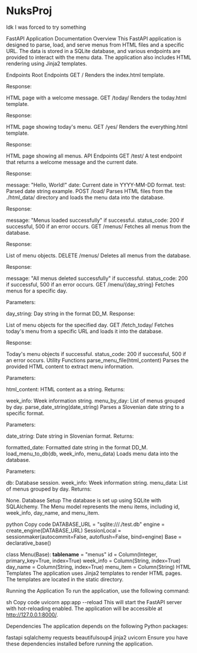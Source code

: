 # NuksProj
Idk I was forced to try something

FastAPI Application Documentation
Overview
This FastAPI application is designed to parse, load, and serve menus from HTML files and a specific URL. The data is stored in a SQLite database, and various endpoints are provided to interact with the menu data. The application also includes HTML rendering using Jinja2 templates.

Endpoints
Root Endpoints
GET /
Renders the index.html template.

Response:

HTML page with a welcome message.
GET /today/
Renders the today.html template.

Response:

HTML page showing today's menu.
GET /yes/
Renders the everything.html template.

Response:

HTML page showing all menus.
API Endpoints
GET /test/
A test endpoint that returns a welcome message and the current date.

Response:

message: "Hello, World!"
date: Current date in YYYY-MM-DD format.
test: Parsed date string example.
POST /load/
Parses HTML files from the ./html_data/ directory and loads the menu data into the database.

Response:

message: "Menus loaded successfully" if successful.
status_code: 200 if successful, 500 if an error occurs.
GET /menus/
Fetches all menus from the database.

Response:

List of menu objects.
DELETE /menus/
Deletes all menus from the database.

Response:

message: "All menus deleted successfully" if successful.
status_code: 200 if successful, 500 if an error occurs.
GET /menu/{day_string}
Fetches menus for a specific day.

Parameters:

day_string: Day string in the format DD_M.
Response:

List of menu objects for the specified day.
GET /fetch_today/
Fetches today's menu from a specific URL and loads it into the database.

Response:

Today's menu objects if successful.
status_code: 200 if successful, 500 if an error occurs.
Utility Functions
parse_menu_file(html_content)
Parses the provided HTML content to extract menu information.

Parameters:

html_content: HTML content as a string.
Returns:

week_info: Week information string.
menu_by_day: List of menus grouped by day.
parse_date_string(date_string)
Parses a Slovenian date string to a specific format.

Parameters:

date_string: Date string in Slovenian format.
Returns:

formatted_date: Formatted date string in the format DD_M.
load_menu_to_db(db, week_info, menu_data)
Loads menu data into the database.

Parameters:

db: Database session.
week_info: Week information string.
menu_data: List of menus grouped by day.
Returns:

None.
Database Setup
The database is set up using SQLite with SQLAlchemy. The Menu model represents the menu items, including id, week_info, day_name, and menu_item.

python
Copy code
DATABASE_URL = "sqlite:///./test.db"
engine = create_engine(DATABASE_URL)
SessionLocal = sessionmaker(autocommit=False, autoflush=False, bind=engine)
Base = declarative_base()

class Menu(Base):
    __tablename__ = "menus"
    id = Column(Integer, primary_key=True, index=True)
    week_info = Column(String, index=True)
    day_name = Column(String, index=True)
    menu_item = Column(String)
HTML Templates
The application uses Jinja2 templates to render HTML pages. The templates are located in the static directory.

Running the Application
To run the application, use the following command:

sh
Copy code
uvicorn app:app --reload
This will start the FastAPI server with hot-reloading enabled. The application will be accessible at http://127.0.0.1:8000/.

Dependencies
The application depends on the following Python packages:

fastapi
sqlalchemy
requests
beautifulsoup4
jinja2
uvicorn
Ensure you have these dependencies installed before running the application.